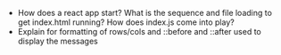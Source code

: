 
- How does a react app start?  What is the sequence and file loading to get
  index.html running?  How does index.js come into play?
- Explain for formatting of rows/cols and ::before and ::after used to display the messages
